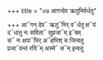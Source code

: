 +++
title = "०७ आगन्देव ऋतुभिर्वर्धतु"

+++
आ᳓गन् देव᳓ ऋतु᳓भिर् व᳓र्धतु क्ष᳓यं  
द᳓धातु नः सविता᳓ सुप्रजा᳓म् इ᳓षम्  
स᳓ नः क्षपा᳓भिर् अ᳓हभिश् च जिन्वतु  
प्रजा᳓वन्तं रयि᳓म् अस्मे᳓ स᳓म् इन्वतु
